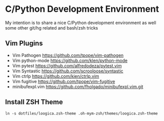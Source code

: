 C/Python Development Environment
================================

My intention is to share a nice C/Python development environment
as well some other git/hg related and bash/zsh tricks

Vim Plugins
-----------

* Vim Pathogen https://github.com/tpope/vim-pathogen 
* Vim python-mode https://github.com/klen/python-mode
* Vim pytest https://github.com/alfredodeza/pytest.vim 
* Vim Syntastic https://github.com/scrooloose/syntastic 
* Vim ctrlp https://github.com/kien/ctrlp.vim
* Vim fugitive https://github.com/tpope/vim-fugitive
* minibufexpl.vim https://github.com/fholgado/minibufexpl.vim.git

Install ZSH Theme
-----------------

```
ln -s dotfiles/loogica.zsh-theme .oh-mym-zsh/themes/loogica.zsh-theme
```
